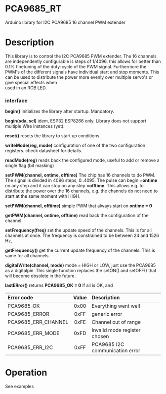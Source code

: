 # PCA9685_RT

Arduino library for I2C PCA9685 16 channel PWM extender

# Description

This library is to control the I2C PCA9685 PWM extender. 
The 16 channels are independently configurable is steps of 1/4096.
this allows for better than 0.1% finetuning of the duty-cycle
of the PWM signal. Furthermore the PWM's of the different signals
have individual start and stop moments. This can be used to distribute the
power more evenly over multiple servo's or give special effects when  
used in an RGB LED.



### interface

**begin()** initializes the library after startup. Mandatory.

**begin(sda, scl)** idem, ESP32 ESP8266 only. Library does not support 
multiple Wire instances (yet).

**reset()** resets the library to start up conditions.

**writeMode(reg, mode)** configuration of one of the two configuration registers.
check datasheet for details.

**readMode(reg)** reads back the configured mode, useful to add or remove a 
single flag (bit masking)

**setPWM(channel, ontime, offtime)** The chip has 16 channels to do PWM.
The signal is divided in 4096 steps, 0..4095. 
The pulse can begin =**ontime** on any step and it can stop on any step =**offtime**.
This allows e.g. to distribute the power over the 16 channels, e.g. the
channels do not need to start at the same moment with HIGH.

**setPWM(channel, offtime)** simple PWM that always start on **ontime = 0**

**getPWM(channel, ontime, offtime)** read back the configuration of the channel.

**setFrequency(freq)** set the update speed of the channels. 
This is for all channels at once.
The frequency is constrained to be between 24 and 1526 Hz,

**getFrequency()** get the current update frequency of the channels. 
This is same for all channels.

**digitalWrite(channel, mode)** mode = HIGH or LOW, just use the PCA9685 as 
a digitalpin. 
This single function replaces the setON() and setOFF() that will become
obsolete in the future.

**lastERror()** returns **PCA9685_OK = 0** if all is OK, and 

| Error code | Value | Description |
|:----|:----:|:----|
| PCA9685_OK          | 0x00 | Everything went well
| PCA9685_ERROR       | 0xFF | generic error
| PCA9685_ERR_CHANNEL | 0xFE | Channel out of range
| PCA9685_ERR_MODE    | 0xFD | Invalid mode register chosen | 
| PCA9685_ERR_I2C     | 0xFF | PCA9685 I2C communication error



# Operation

See examples
